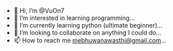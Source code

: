 - 👋 Hi, I’m @VuOn7
- 👀 I’m interested in learning programming...
- 🌱 I’m currently learning python (ultimate beginner)...
- 💞️ I’m looking to collaborate on anything I could do...
- 📫 How to reach me mebhuwanawasthi@gmail.com...

<!---
VuOn7/VuOn7 is a ✨ special ✨ repository because its `README.md` (this file) appears on your GitHub profile.
You can click the Preview link to take a look at your changes.
--->
